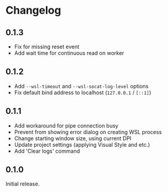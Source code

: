 # Changelog

## 0.1.3

- Fix for missing reset event
- Add wait time for continuous read on worker

## 0.1.2

- Add `--wsl-timeout` and `--wsl-socat-log-level` options
- Fix default bind address to localhost (`127.0.0.1` / `[::1]`)

## 0.1.1

- Add workaround for pipe connection busy
- Prevent from showing error dialog on creating WSL process
- Change starting window size, using current DPI
- Update project settings (applying Visual Style and etc.)
- Add 'Clear logs' command

## 0.1.0

Initial release.

